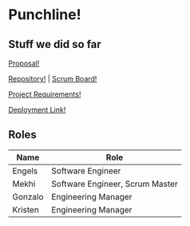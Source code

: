 # Punchline!

## Stuff we did so far

[Proposal!](https://docs.google.com/document/d/1j5Mq_pENYT7Cq4ocJSHu0Dh-wB5Sdjmaus0i3SitcsE/edit)

[Repository!](https://github.com/egage-proj/4-0-0-egage-proj) | [Scrum Board!](https://github.com/orgs/egage-proj/projects/1)

[Project Requirements!](proj-overview.md#technical-requirements-checklist)

[Deployment Link!](https://egage-proj.github.io/4-0-0-egage-Punchline/)

<!-- [Demo Vid!]() -->

<!-- [Presentation!]() -->

## Roles

| Name    | Role                            |
| ------- | ------------------------------- |
| Engels  | Software Engineer               |
| Mekhi   | Software Engineer, Scrum Master |
| Gonzalo | Engineering Manager             |
| Kristen | Engineering Manager             |
